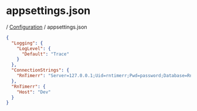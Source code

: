 # appsettings.json

/ [Configuration](./configuration/README.md) / appsettings.json

```json
{
  "Logging": {
    "LogLevel": {
      "Default": "Trace"
    }
  },
  "ConnectionStrings": {
    "RnTimerr": "Server=127.0.0.1;Uid=rntimerr;Pwd=password;Database=RnTimerr;Allow User Variables=true;SslMode=none"
  },
  "RnTimerr": {
    "Host": "Dev"
  }
}
```

